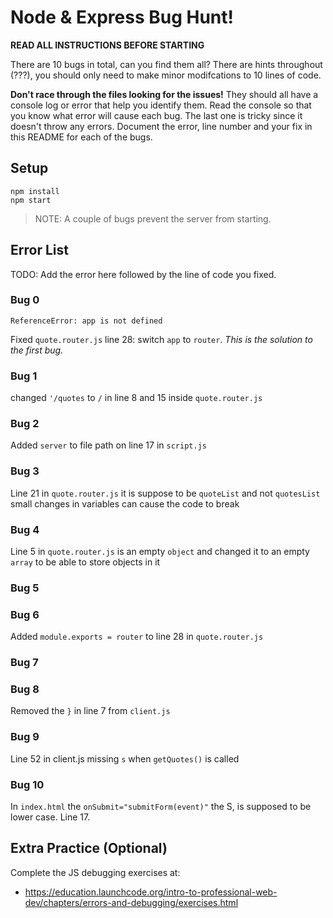 # Node & Express Bug Hunt!

**READ ALL INSTRUCTIONS BEFORE STARTING**

There are 10 bugs in total, can you find them all? There are hints throughout (???), you should only need to make minor modifcations to 10 lines of code.

**Don't race through the files looking for the issues!** They should all have a console log or error that help you identify them. Read the console so that you know what error will cause each bug. The last one is tricky since it doesn't throw any errors. Document the error, line number and your fix in this README for each of the bugs.

## Setup
```
npm install
npm start
```

> NOTE: A couple of bugs prevent the server from starting.

## Error List

TODO: Add the error here followed by the line of code you fixed.

### Bug 0

`ReferenceError: app is not defined`

Fixed `quote.router.js` line 28: switch `app` to `router`. _This is the solution to the first bug._

### Bug 1
changed `'/quotes` to `/` in line 8 and 15 inside `quote.router.js`

### Bug 2
Added `server` to file path on line 17 in `script.js`

### Bug 3
Line 21 in `quote.router.js` it is suppose to be `quoteList` and not `quotesList` small changes in variables can cause the code to break

### Bug 4
Line 5 in `quote.router.js` is an empty `object` and changed it to an empty `array` to be able to store objects in it

### Bug 5


### Bug 6
Added `module.exports = router` to line 28 in `quote.router.js`

### Bug 7


### Bug 8
Removed the `}` in line 7 from `client.js`

### Bug 9
Line 52 in client.js missing `s` when `getQuotes()` is called 

### Bug 10
In `index.html` the `onSubmit="submitForm(event)"` the S, is supposed to be lower case. Line 17.

## Extra Practice (Optional)

Complete the JS debugging exercises at:

- https://education.launchcode.org/intro-to-professional-web-dev/chapters/errors-and-debugging/exercises.html
